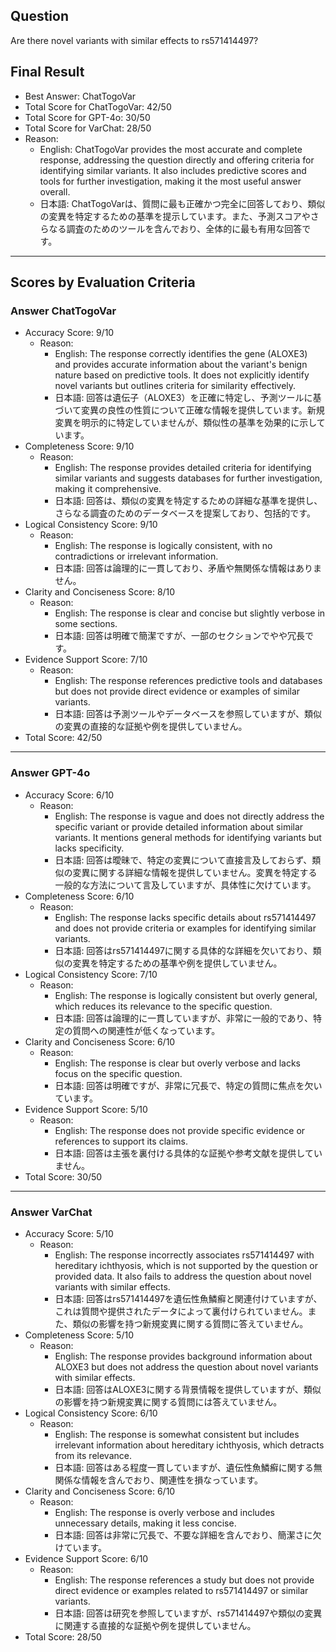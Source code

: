 ## Question

Are there novel variants with similar effects to rs571414497?

## Final Result

- Best Answer: ChatTogoVar
- Total Score for ChatTogoVar: 42/50
- Total Score for GPT-4o: 30/50
- Total Score for VarChat: 28/50
- Reason:
  - English: ChatTogoVar provides the most accurate and complete response, addressing the question directly and offering criteria for identifying similar variants. It also includes predictive scores and tools for further investigation, making it the most useful answer overall.
  - 日本語: ChatTogoVarは、質問に最も正確かつ完全に回答しており、類似の変異を特定するための基準を提示しています。また、予測スコアやさらなる調査のためのツールを含んでおり、全体的に最も有用な回答です。

---

## Scores by Evaluation Criteria

### Answer ChatTogoVar
- Accuracy Score: 9/10
  - Reason: 
    - English: The response correctly identifies the gene (ALOXE3) and provides accurate information about the variant's benign nature based on predictive tools. It does not explicitly identify novel variants but outlines criteria for similarity effectively.
    - 日本語: 回答は遺伝子（ALOXE3）を正確に特定し、予測ツールに基づいて変異の良性の性質について正確な情報を提供しています。新規変異を明示的に特定していませんが、類似性の基準を効果的に示しています。
- Completeness Score: 9/10
  - Reason: 
    - English: The response provides detailed criteria for identifying similar variants and suggests databases for further investigation, making it comprehensive.
    - 日本語: 回答は、類似の変異を特定するための詳細な基準を提供し、さらなる調査のためのデータベースを提案しており、包括的です。
- Logical Consistency Score: 9/10
  - Reason: 
    - English: The response is logically consistent, with no contradictions or irrelevant information.
    - 日本語: 回答は論理的に一貫しており、矛盾や無関係な情報はありません。
- Clarity and Conciseness Score: 8/10
  - Reason: 
    - English: The response is clear and concise but slightly verbose in some sections.
    - 日本語: 回答は明確で簡潔ですが、一部のセクションでやや冗長です。
- Evidence Support Score: 7/10
  - Reason: 
    - English: The response references predictive tools and databases but does not provide direct evidence or examples of similar variants.
    - 日本語: 回答は予測ツールやデータベースを参照していますが、類似の変異の直接的な証拠や例を提供していません。
- Total Score: 42/50

---

### Answer GPT-4o
- Accuracy Score: 6/10
  - Reason: 
    - English: The response is vague and does not directly address the specific variant or provide detailed information about similar variants. It mentions general methods for identifying variants but lacks specificity.
    - 日本語: 回答は曖昧で、特定の変異について直接言及しておらず、類似の変異に関する詳細な情報を提供していません。変異を特定する一般的な方法について言及していますが、具体性に欠けています。
- Completeness Score: 6/10
  - Reason: 
    - English: The response lacks specific details about rs571414497 and does not provide criteria or examples for identifying similar variants.
    - 日本語: 回答はrs571414497に関する具体的な詳細を欠いており、類似の変異を特定するための基準や例を提供していません。
- Logical Consistency Score: 7/10
  - Reason: 
    - English: The response is logically consistent but overly general, which reduces its relevance to the specific question.
    - 日本語: 回答は論理的に一貫していますが、非常に一般的であり、特定の質問への関連性が低くなっています。
- Clarity and Conciseness Score: 6/10
  - Reason: 
    - English: The response is clear but overly verbose and lacks focus on the specific question.
    - 日本語: 回答は明確ですが、非常に冗長で、特定の質問に焦点を欠いています。
- Evidence Support Score: 5/10
  - Reason: 
    - English: The response does not provide specific evidence or references to support its claims.
    - 日本語: 回答は主張を裏付ける具体的な証拠や参考文献を提供していません。
- Total Score: 30/50

---

### Answer VarChat
- Accuracy Score: 5/10
  - Reason: 
    - English: The response incorrectly associates rs571414497 with hereditary ichthyosis, which is not supported by the question or provided data. It also fails to address the question about novel variants with similar effects.
    - 日本語: 回答はrs571414497を遺伝性魚鱗癬と関連付けていますが、これは質問や提供されたデータによって裏付けられていません。また、類似の影響を持つ新規変異に関する質問に答えていません。
- Completeness Score: 5/10
  - Reason: 
    - English: The response provides background information about ALOXE3 but does not address the question about novel variants with similar effects.
    - 日本語: 回答はALOXE3に関する背景情報を提供していますが、類似の影響を持つ新規変異に関する質問には答えていません。
- Logical Consistency Score: 6/10
  - Reason: 
    - English: The response is somewhat consistent but includes irrelevant information about hereditary ichthyosis, which detracts from its relevance.
    - 日本語: 回答はある程度一貫していますが、遺伝性魚鱗癬に関する無関係な情報を含んでおり、関連性を損なっています。
- Clarity and Conciseness Score: 6/10
  - Reason: 
    - English: The response is overly verbose and includes unnecessary details, making it less concise.
    - 日本語: 回答は非常に冗長で、不要な詳細を含んでおり、簡潔さに欠けています。
- Evidence Support Score: 6/10
  - Reason: 
    - English: The response references a study but does not provide direct evidence or examples related to rs571414497 or similar variants.
    - 日本語: 回答は研究を参照していますが、rs571414497や類似の変異に関連する直接的な証拠や例を提供していません。
- Total Score: 28/50